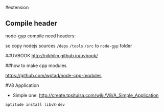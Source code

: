 #extension


## Compile header

node-gyp compile need headers:

so copy nodejs sources `/deps` `/tools` `/src` to `node-gyp` folder


##UVBOOK
<http://nikhilm.github.io/uvbook/>

##how to make cpp modules 

<https://github.com/wptad/node-cpp-modules>

#V8 Application
* Simple one: <http://create.tpsitulsa.com/wiki/V8/A_Simple_Application>

```aptitude install libv8-dev```
